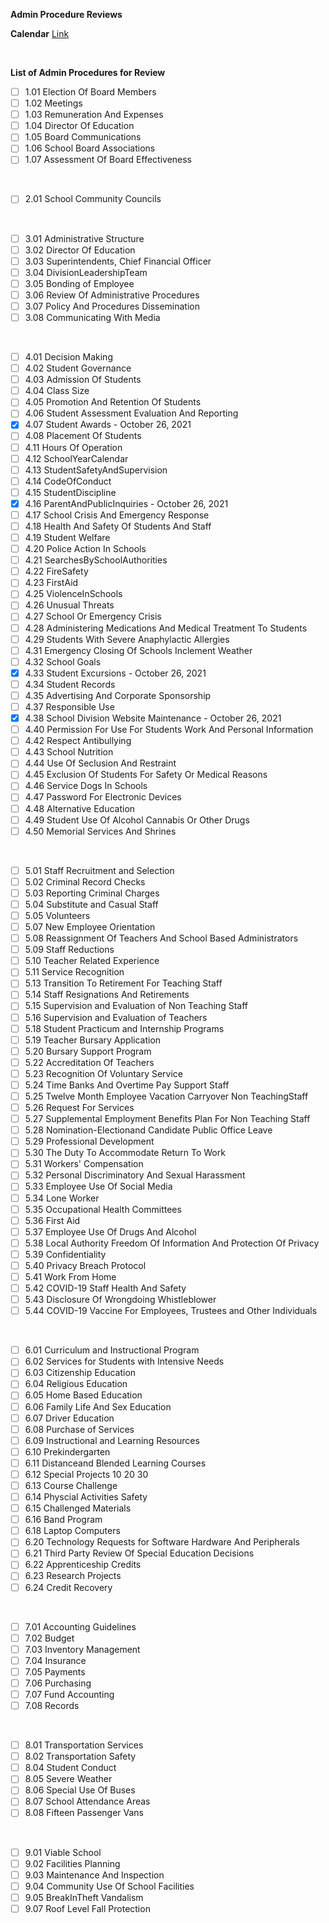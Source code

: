 **Admin Procedure Reviews**

**Calendar**
[Link](https://calendar.google.com/calendar/embed?src=c_lru2e70qgl6k3mmjo13tes7jok%40group.calendar.google.com&ctz=America%2FRegina)

</br>

**List of Admin Procedures for Review**

- [ ]	1.01 Election Of Board Members  
- [ ]	1.02 Meetings  
- [ ]	1.03 Remuneration And Expenses  
- [ ]	1.04 Director Of Education  
- [ ]	1.05 Board Communications  
- [ ]	1.06 School Board Associations  
- [ ]	1.07 Assessment Of Board Effectiveness  
<br/>

- [ ]	2.01 School Community Councils  
<br/>

- [ ]	3.01 Administrative Structure 
- [ ]	3.02 Director Of Education  
- [ ]	3.03 Superintendents, Chief Financial Officer  
- [ ]	3.04 DivisionLeadershipTeam  
- [ ]	3.05 Bonding of Employee 
- [ ]	3.06 Review Of Administrative Procedures  
- [ ]	3.07 Policy And Procedures Dissemination  
- [ ]	3.08 Communicating With Media  
<br/>

- [ ]	4.01 Decision Making  
- [ ]	4.02 Student Governance  
- [ ]	4.03 Admission Of Students  
- [ ]	4.04 Class Size  
- [ ]	4.05 Promotion And Retention Of Students  
- [ ]	4.06 Student Assessment Evaluation And Reporting  
- [x]	4.07 Student Awards - October 26, 2021  
- [ ]	4.08 Placement Of Students  
- [ ]	4.11 Hours Of Operation  
- [ ]	4.12 SchoolYearCalendar  
- [ ]	4.13 StudentSafetyAndSupervision  
- [ ]	4.14 CodeOfConduct  
- [ ]	4.15 StudentDiscipline  
- [x]	4.16 ParentAndPublicInquiries  - October 26, 2021  
- [ ]	4.17 School Crisis And Emergency Response  
- [ ]	4.18 Health And Safety Of Students And Staff  
- [ ]	4.19 Student Welfare 
- [ ]	4.20 Police Action In Schools  
- [ ]	4.21 SearchesBySchoolAuthorities   
- [ ]	4.22 FireSafety  
- [ ]	4.23 FirstAid  
- [ ]	4.25 ViolenceInSchools  
- [ ]	4.26 Unusual Threats  
- [ ]	4.27 School Or Emergency Crisis  
- [ ]	4.28 Administering Medications And Medical Treatment To Students  
- [ ]	4.29 Students With Severe Anaphylactic Allergies  
- [ ]	4.31 Emergency Closing Of Schools Inclement Weather  
- [ ]	4.32 School Goals  
- [x]	4.33 Student Excursions - October 26, 2021  
- [ ]	4.34 Student Records
- [ ]	4.35 Advertising And Corporate Sponsorship  
- [ ]	4.37 Responsible Use  
- [x]	4.38 School Division Website Maintenance - October 26, 2021
- [ ]	4.40 Permission For Use For Students Work And Personal Information  
- [ ]	4.42 Respect Antibullying  
- [ ]	4.43 School Nutrition  
- [ ]	4.44 Use Of Seclusion And Restraint  
- [ ]	4.45 Exclusion Of Students For Safety Or Medical Reasons
- [ ]	4.46 Service Dogs In Schools  
- [ ]	4.47 Password For Electronic Devices  
- [ ]	4.48 Alternative Education  
- [ ]	4.49 Student Use Of Alcohol Cannabis Or Other Drugs 
- [ ]	4.50 Memorial Services And Shrines    
<br/>

- [ ]	5.01 Staff Recruitment and Selection
- [ ]	5.02 Criminal Record Checks
- [ ]	5.03 Reporting Criminal Charges
- [ ]	5.04 Substitute and Casual Staff
- [ ]	5.05 Volunteers
- [ ]	5.07 New Employee Orientation
- [ ]	5.08 Reassignment Of Teachers And School Based Administrators
- [ ]	5.09 Staff Reductions
- [ ]	5.10 Teacher Related Experience
- [ ]	5.11 Service Recognition
- [ ]	5.13 Transition To Retirement For Teaching Staff
- [ ]	5.14 Staff Resignations And Retirements
- [ ]	5.15 Supervision and Evaluation of Non Teaching Staff
- [ ]	5.16 Supervision and Evaluation of Teachers
- [ ]	5.18 Student Practicum and Internship Programs
- [ ]	5.19 Teacher Bursary Application
- [ ]	5.20 Bursary Support Program
- [ ]	5.22 Accreditation Of Teachers
- [ ]	5.23 Recognition Of Voluntary Service
- [ ]	5.24 Time Banks And Overtime Pay Support Staff
- [ ]	5.25 Twelve Month Employee Vacation Carryover Non TeachingStaff
- [ ]	5.26 Request For Services
- [ ]	5.27 Supplemental Employment Benefits Plan For Non Teaching Staff
- [ ]	5.28 Nomination-Electionand Candidate Public Office Leave
- [ ]	5.29 Professional Development
- [ ]	5.30 The Duty To Accommodate Return To Work
- [ ]	5.31 Workers' Compensation
- [ ]	5.32 Personal Discriminatory And Sexual Harassment
- [ ]	5.33 Employee Use Of Social Media
- [ ]	5.34 Lone Worker
- [ ]	5.35 Occupational Health Committees
- [ ]	5.36 First Aid
- [ ]	5.37 Employee Use Of Drugs And Alcohol
- [ ]	5.38 Local Authority Freedom Of Information And Protection Of Privacy
- [ ]	5.39 Confidentiality
- [ ]	5.40 Privacy Breach Protocol
- [ ]	5.41 Work From Home
- [ ]	5.42 COVID-19 Staff Health And Safety
- [ ]	5.43 Disclosure Of Wrongdoing Whistleblower 
- [ ] 5.44 COVID-19 Vaccine For Employees, Trustees and Other Individuals
<br/>

- [ ]	6.01 Curriculum and Instructional Program
- [ ]	6.02 Services for Students with Intensive Needs
- [ ]	6.03 Citizenship Education
- [ ]	6.04 Religious Education
- [ ]	6.05 Home Based Education
- [ ]	6.06 Family Life And Sex Education
- [ ]	6.07 Driver Education
- [ ]	6.08 Purchase of Services
- [ ]	6.09 Instructional and Learning Resources
- [ ]	6.10 Prekindergarten
- [ ]	6.11 Distanceand Blended Learning Courses
- [ ]	6.12 Special Projects 10 20 30
- [ ]	6.13 Course Challenge
- [ ]	6.14 Physcial Activities Safety
- [ ]	6.15 Challenged Materials
- [ ]	6.16 Band Program
- [ ]	6.18 Laptop Computers
- [ ]	6.20 Technology Requests for Software Hardware And Peripherals
- [ ]	6.21 Third Party Review Of Special Education Decisions
- [ ]	6.22 Apprenticeship Credits 
- [ ]	6.23 Research Projects  
- [ ]	6.24 Credit Recovery  
<br/>

- [ ]	7.01 Accounting Guidelines
- [ ]	7.02 Budget
- [ ]	7.03 Inventory Management
- [ ]	7.04 Insurance
- [ ]	7.05 Payments
- [ ]	7.06 Purchasing
- [ ]	7.07 Fund Accounting
- [ ]	7.08 Records
<br/>

- [ ]	8.01 Transportation Services
- [ ]	8.02 Transportation Safety
- [ ]	8.04 Student Conduct
- [ ]	8.05 Severe Weather
- [ ]	8.06 Special Use Of Buses
- [ ]	8.07 School Attendance Areas
- [ ]	8.08 Fifteen Passenger Vans
<br/>

- [ ]	9.01 Viable School
- [ ]	9.02 Facilities Planning
- [ ]	9.03 Maintenance And Inspection
- [ ]	9.04 Community Use Of School Facilities
- [ ]	9.05 BreakInTheft Vandalism
- [ ]	9.07 Roof Level Fall Protection

